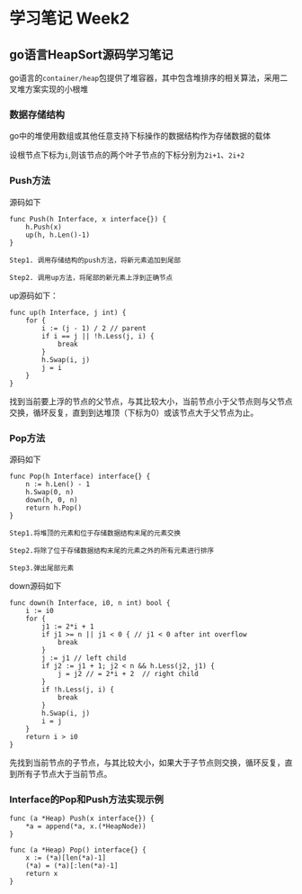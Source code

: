 # 学习笔记 Week2

## go语言HeapSort源码学习笔记

go语言的`container/heap`包提供了堆容器，其中包含堆排序的相关算法，采用二叉堆方案实现的小根堆

### 数据存储结构

go中的堆使用数组或其他任意支持下标操作的数据结构作为存储数据的载体

设根节点下标为`i`,则该节点的两个叶子节点的下标分别为`2i+1`、`2i+2`

### Push方法

源码如下

```
func Push(h Interface, x interface{}) {
	h.Push(x)
	up(h, h.Len()-1)
}

Step1. 调用存储结构的push方法，将新元素追加到尾部

Step2. 调用up方法，将尾部的新元素上浮到正确节点
```

up源码如下：

```
func up(h Interface, j int) {
	for {
		i := (j - 1) / 2 // parent
		if i == j || !h.Less(j, i) {
			break
		}
		h.Swap(i, j)
		j = i
	}
}
```

找到当前要上浮的节点的父节点，与其比较大小，当前节点小于父节点则与父节点交换，循环反复，直到到达堆顶（下标为0）或该节点大于父节点为止。


### Pop方法

源码如下

```
func Pop(h Interface) interface{} {
	n := h.Len() - 1
	h.Swap(0, n)
	down(h, 0, n)
	return h.Pop()
}

Step1.将堆顶的元素和位于存储数据结构末尾的元素交换

Step2.将除了位于存储数据结构末尾的元素之外的所有元素进行排序

Step3.弹出尾部元素
```

down源码如下

```
func down(h Interface, i0, n int) bool {
	i := i0
	for {
		j1 := 2*i + 1
		if j1 >= n || j1 < 0 { // j1 < 0 after int overflow
			break
		}
		j := j1 // left child
		if j2 := j1 + 1; j2 < n && h.Less(j2, j1) {
			j = j2 // = 2*i + 2  // right child
		}
		if !h.Less(j, i) {
			break
		}
		h.Swap(i, j)
		i = j
	}
	return i > i0
}

```
先找到当前节点的子节点，与其比较大小，如果大于子节点则交换，循环反复，直到所有子节点大于当前节点。


### Interface的Pop和Push方法实现示例

```
func (a *Heap) Push(x interface{}) {
	*a = append(*a, x.(*HeapNode))
}

func (a *Heap) Pop() interface{} {
	x := (*a)[len(*a)-1]
	(*a) = (*a)[:len(*a)-1]
	return x
}
```
